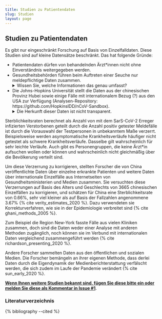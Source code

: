 ```yaml
---
title: Studien zu Patientendaten
slug: Studien
layout: page
---
```

## Studien zu Patientendaten
Es gibt nur eingeschränkt Forschung auf Basis von Einzelfalldaten.
Diese Studien sind auf kleine Datensätze beschränkt.
Das hat folgende Gründe:
<ul>
	<li> Patientendaten dürfen von behandelnden Ärzt*innen nicht ohne Einverständnis weitergegeben werden.</li>
	<li> Gesundheitsbehörden führen beim Auftreten einer Seuche nur meldepflichtige Daten zusammen.
		<details markdown="details">
		<summary markdown="span">Wissen Sie, welche Informationen das genau umfasst?</summary>
		{% include comment_form.html subject="Meldepflicht" %}
		</details>
	</li>
	<li>Die Johns-Hopkins Universität stellt die Daten aus der chinesischen Provinz Hubei sowie einige Fälle mit internationalem Bezug (?) aus den USA zur Verfügung (Analysen-Repository: https://github.com/HopkinsIDD/nCoV-Sandbox).
		<details markdown="details">
		<summary markdown="span">Die Herkunft dieser Daten ist nicht transparent.</summary>
		Sind Ihnen Quellen bekannt?
		{% include comment_form.html subject="Meldepflicht" %}
		</details>
	</li>
</ul>


Sterblichkeitsraten berechnet als Anzahl von mit dem SarS-CoV-2 Erreger infizierten Verstorbenen geteilt durch die Anzahl positiv getester Meldefälle ist durch die Vorauswahl der Testpersonen in unbekanntem Maße verzerrt.
Beispielsweise werden asymptomatische Krankheitsverläufe häufiger nicht getestet als schwere Krankheitsverläufe. 
Dasselbe gilt wahrscheinlich für sehr leichte Verläufe. 
Auch gibt es Personengruppen, die keine Ärzt*in aufsuchen wollen oder können und wahrscheinlich nicht gleichmäßig über die Bevölkerung verteilt sind.

Um diese Verzerrung zu korrigieren, 
stellten Forscher die von China veröffentlichte Daten über einzelne erkrankte Patienten und weitere Daten über internationale Einzelfälle aus Internetseiten von Gesundheitsministerien und Medien zusammen.
Sie versuchten diese Verzerrungen auf Basis des Alters und Geschlechts von 3665 chinesischen Einzelfällen zu korrigieren, und schätzen für China eine Sterblichkeitsrate von 0.66%, sehr viel kleiner als auf Basis der Fallzahlen angenommene 3.67% {% cite verity_estimates_2020 %}.
Dazu verwendeten sie Korrekturverfahren, wie sie in der Epidemiologie verbreitet sind {% cite ghani_methods_2005 %}.

Zum Beispiel die Region New-York fasste Fälle aus vielen Kliniken zusammen, doch sind die Daten weder einer Analyse mit anderen Methoden zugänglich, noch können sie im Verbund mit internationalen Daten vergleichend zusammengeführt werden {% cite richardson_presenting_2020 %}.

Andere Forscher sammelten Daten aus den öffentlichen und sozialen Medien. 
Die Forscher bemängeln an ihrer eigenen Methode, dass derlei Daten durch die Eigendynamik der Medienberichterstattung verfälscht werden, die sich zudem im Laufe der Pandemie verändert {% cite sun_early_2020 %}.

[**Wenn Ihnen weitere Studien bekannt sind, fügen Sie diese bitte ein oder melden Sie diese als Kommentar in Issue #1**](https://github.com/gkappler/CausalCovid-19/issues/1).

### Literaturverzeichnis

{% bibliography --cited %}

